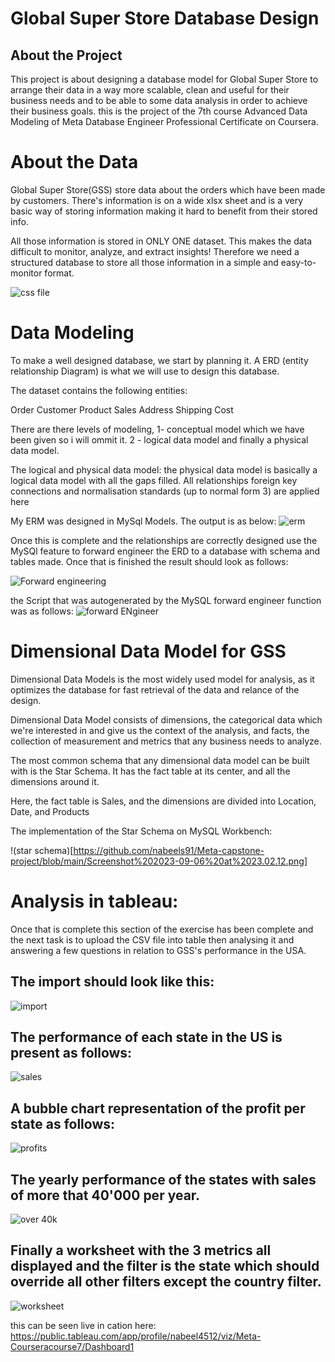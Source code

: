 # Global Super Store Database Design

## About the Project

This project is about designing a database model for Global Super Store to arrange their data in a way more scalable, clean and useful for their business needs and to be able to some data analysis in order to achieve their business goals. this is the project of the 7th course Advanced Data Modeling of Meta Database Engineer Professional Certificate on Coursera.

# About the Data

Global Super Store(GSS) store data about the orders which have been made by customers. There's information is on a wide xlsx sheet and is a very basic way of storing information making it hard to benefit from their stored info. 

All those information is stored in ONLY ONE dataset. This makes the data difficult to monitor, analyze, and extract insights! Therefore we need a structured database to store all those information in a simple and easy-to-monitor format.

![css file](https://github.com/nabeels91/Meta-capstone-project/blob/main/xslx:CSV.png)


# Data Modeling

To make a well designed database, we start by planning it. A ERD (entity relationship Diagram) is what we will use to design this database.

The dataset contains the following entities:

Order
Customer
Product
Sales
Address
Shipping
Cost

There are there levels of modeling, 1- conceptual model which we have been given so i will ommit it. 2 - logical data model and finally a physical data model.

The logical and physical data model:
the physical data model is basically a logical data model with all the gaps filled. All relationships foreign key connections and normalisation standards (up to normal form 3) are applied here

My ERM was designed in MySql Models. The output is as below:
![erm](https://github.com/nabeels91/Meta-capstone-project/blob/main/Screenshot%202023-09-06%20at%2023.02.04.png)

Once this is complete and the relationships are correctly designed use the MySQl feature to forward engineer the ERD to a database with schema and tables made.
Once that is finished the result should look as follows:

![Forward engineering ](https://github.com/nabeels91/Meta-capstone-project/blob/main/Screenshot%202023-09-06%20at%2023.02.42.png)

the Script that was autogenerated by the MySQL forward engineer function was as follows:
![forward ENgineer](https://github.com/nabeels91/Meta-capstone-project/blob/main/forward%20Engineering%20Scsh.png)

# Dimensional Data Model for GSS

Dimensional Data Models is the most widely used model for analysis, as it optimizes the database for fast retrieval of the data and relance of the design.

Dimensional Data Model consists of dimensions, the categorical data which we're interested in and give us the context of the analysis, and facts, the collection of measurement and metrics that any business needs to analyze.

The most common schema that any dimensional data model can be built with is the Star Schema. It has the fact table at its center, and all the dimensions around it.

Here, the fact table is Sales, and the dimensions are divided into Location, Date, and Products

The implementation of the Star Schema on MySQL Workbench:

!(star schema)[https://github.com/nabeels91/Meta-capstone-project/blob/main/Screenshot%202023-09-06%20at%2023.02.12.png]

# Analysis in tableau:
Once that is complete this section of the exercise has been complete and the next task is to upload the CSV file into table then analysing it and answering a few questions in relation to GSS's performance in the USA.

## The import should look like this: 
![import](https://github.com/nabeels91/Meta-capstone-project/blob/main/Screenshot%202023-09-06%20at%2023.11.16.png)

## The performance of each state in the US is present as follows:
![sales](https://github.com/nabeels91/Meta-capstone-project/blob/main/Screenshot%202023-09-06%20at%2023.24.34.png)

## A bubble chart representation of the profit per state as follows:
![profits](https://github.com/nabeels91/Meta-capstone-project/blob/main/Screenshot%202023-09-06%20at%2023.24.41.png)

## The yearly performance of the states with sales of more that 40'000 per year.
![over 40k](https://github.com/nabeels91/Meta-capstone-project/blob/main/Screenshot%202023-09-06%20at%2023.24.52.png)

## Finally a worksheet  with the 3 metrics all displayed and the filter is the state which should override all other filters except the country filter.
![worksheet](https://github.com/nabeels91/Meta-capstone-project/blob/main/Screenshot%202023-09-06%20at%2023.25.07.png)

this can be seen live in cation here: https://public.tableau.com/app/profile/nabeel4512/viz/Meta-Courseracourse7/Dashboard1

















